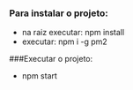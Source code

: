 ### Para instalar o projeto:
-  na raiz executar: npm install
-  executar: npm i -g pm2

###Executar o projeto:
- npm start